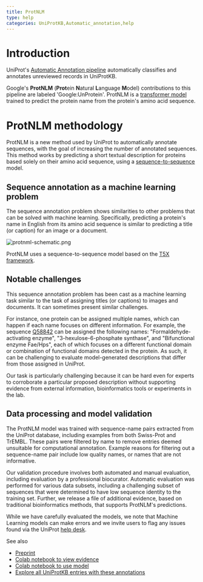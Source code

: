 ```yaml
---
title: ProtNLM
type: help
categories: UniProtKB,Automatic_annotation,help
---
```


# Introduction

UniProt's [Automatic Annotation pipeline](https://www.uniprot.org/help/automatic_annotation) automatically classifies and annotates unreviewed records in UniProtKB.

Google's **ProtNLM** (**Prot**ein **N**atural **L**anguage **M**odel) contributions to this pipeline are labeled 'Google:UnProtein'. ProtNLM is a [transformer model](https://proceedings.neurips.cc/paper/2017/file/3f5ee243547dee91fbd053c1c4a845aa-Paper.pdf) trained to predict the protein name from the protein's amino acid sequence.

# ProtNLM methodology

ProtNLM is a new method used by UniProt to automatically annotate sequences, with the goal of increasing the number of annotated sequences. This method works by predicting a short textual description for proteins based solely on their amino acid sequence, using a [sequence-to-sequence](https://en.wikipedia.org/wiki/Seq2seq) model.

## Sequence annotation as a machine learning problem

The sequence annotation problem shows similarities to other problems that can be solved with machine learning. Specifically, predicting a protein's name in English from its amino acid sequence is similar to predicting a title (or caption) for an image or a document.

![protnml-schematic.png](https://github.com/ebi-uniprot/uniprot-manual/blob/main/images/protnlm-schematic.png?raw=true)

ProtNLM uses a sequence-to-sequence model based on the [T5X framework](https://github.com/google-research/t5x).

## Notable challenges

This sequence annotation problem has been cast as a machine learning task similar to the task of assigning titles (or captions) to images and documents. It can sometimes present similar challenges.

For instance, one protein can be assigned multiple names, which can happen if each name focuses on different information. For example, the sequence [Q58842](https://www.uniprot.org/uniprotkb/Q58842/entry) can be assigned the following names: "Formaldehyde-activating enzyme", "3-hexulose-6-phosphate synthase", and "Bifunctional enzyme Fae/Hps", each of which focuses on a different functional domain or combination of functional domains detected in the protein. As such, it can be challenging to evaluate model-generated descriptions that differ from those assigned in UniProt.

Our task is particularly challenging because it can be hard even for experts to corroborate a particular proposed description without supporting evidence from external information, bioinformatics tools or experiments in the lab.

## Data processing and model validation

The ProtNLM model was trained with sequence-name pairs extracted from the UniProt database, including examples from both Swiss-Prot and TrEMBL. These pairs were filtered by name to remove entries deemed unsuitable for computational annotation. Example reasons for filtering out a sequence-name pair include low quality names, or names that are not informative.

Our validation procedure involves both automated and manual evaluation, including evaluation by a professional biocurator. Automatic evaluation was performed for various data subsets, including a challenging subset of sequences that were determined to have low sequence identity to the training set. Further, we release a file of additional evidence, based on traditional bioinformatics methods, that supports ProtNLM's predictions.

While we have carefully evaluated the models, we note that Machine Learning models can make errors and we invite users to flag any issues found via the UniProt [help desk](https://www.uniprot.org/update).

See also

- [Preprint](https://storage.googleapis.com/brain-genomics-public/research/proteins/protnlm/uniprot_2022_04/protnlm_preprint_draft.pdf)
- [Colab notebook to view evidence](https://colab.research.google.com/github/google-research/google-research/blob/master/protnlm/protnlm_evidencer_uniprot_2022_04.ipynb)
- [Colab notebook to use model](https://colab.research.google.com/github/google-research/google-research/blob/master/protnlm/protnlm_use_model_for_inference_uniprot_2022_04.ipynb)
- [Explore all UniProtKB entries with these annotations](https://www.uniprot.org/uniprotkb?query=%28source:google%29)
